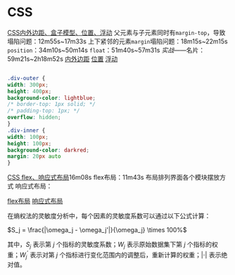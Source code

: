 # CSS
[CSS内外边距、盒子模型、位置、浮动](https://www.acwing.com/video/3734/)
父元素与子元素同时有`margin-top`，导致塌陷问题：12m55s~17m33s
上下紧邻的元素`margin`塌陷问题：18m15s~22m15s
`position`：34m10s~50m14s
`float`：51m40s~57m31s
*实战*——名片：59m21s~2h18m52s
[内外边距](https://www.acwing.com/blog/content/16280/)
[位置](https://www.acwing.com/blog/content/16282/)
[浮动](https://www.acwing.com/blog/content/16283/)

```CSS

.div-outer {
width: 300px;
height: 400px;
background-color: lightblue;
/* border-top: 1px solid; */
/* padding-top: 1px; */
overflow: hidden;
}
.div-inner {
width: 100px;
height: 100px;
background-color: darkred;
margin: 20px auto
}
```

[CSS flex、响应式布局](https://www.acwing.com/video/3748/)16m08s
flex布局：11m43s
布局排列界面各个模块摆放方式
响应式布局： 

[flex布局](https://www.acwing.com/blog/content/16284)
[响应式布局](https://www.acwing.com/blog/content/16285/)

在熵权法的灵敏度分析中，每个因素的灵敏度系数可以通过以下公式计算：

$S_j = \frac{|\omega_j - \omega_j'|}{\omega_j} \times 100%$

其中，$S_j$ 表示第 $j$ 个指标的灵敏度系数；$W_j$ 表示原始数据集下第 $j$ 个指标的权重；$W_j^{\prime}$ 表示对第 $j$ 个指标进行变化范围内的调整后，重新计算的权重；$|\cdot|$ 表示绝对值。